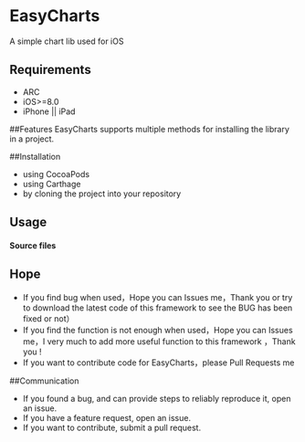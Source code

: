 # EasyCharts
A simple chart lib used for iOS

## Requirements
* ARC
* iOS>=8.0
* iPhone  || iPad

##Features
EasyCharts supports multiple methods for installing the library in a project.

##Installation
* using CocoaPods
* using Carthage
* by cloning the project into your repository


<!--## How to use-->

## Usage

#### Source files




## Hope

* If you find bug when used，Hope you can Issues me，Thank you or try to download the latest code of this framework to see the BUG has been fixed or not）
* If you find the function is not enough when used，Hope you can Issues me，I very much to add more useful function to this framework ，Thank you !
* If you want to contribute code for EasyCharts，please Pull Requests me

##Communication
* If you found a bug, and can provide steps to reliably reproduce it, open an issue.
* If you have a feature request, open an issue.
* If you want to contribute, submit a pull request.